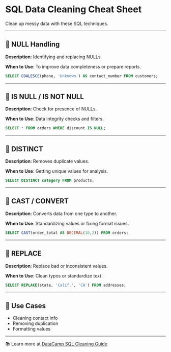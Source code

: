 # SQL Data Cleaning Cheat Sheet

Clean up messy data with these SQL techniques.

---

## 🔹 NULL Handling

**Description**: Identifying and replacing NULLs.

**When to Use**: To improve data completeness or prepare reports.

```sql
SELECT COALESCE(phone, 'Unknown') AS contact_number FROM customers;
```

---

## 🔸 IS NULL / IS NOT NULL

**Description**: Check for presence of NULLs.

**When to Use**: Data integrity checks and filters.

```sql
SELECT * FROM orders WHERE discount IS NULL;
```

---

## 🔹 DISTINCT

**Description**: Removes duplicate values.

**When to Use**: Getting unique values for analysis.

```sql
SELECT DISTINCT category FROM products;
```

---

## 🔸 CAST / CONVERT

**Description**: Converts data from one type to another.

**When to Use**: Standardizing values or fixing format issues.

```sql
SELECT CAST(order_total AS DECIMAL(10,2)) FROM orders;
```

---

## 🔹 REPLACE

**Description**: Replace bad or inconsistent values.

**When to Use**: Clean typos or standardize text.

```sql
SELECT REPLACE(state, 'Calif.', 'CA') FROM addresses;
```

---

## 🧠 Use Cases
- Cleaning contact info
- Removing duplication
- Formatting values

---

📚 Learn more at [DataCamp SQL Cleaning Guide](https://www.datacamp.com/tutorial/data-cleaning-sql)

